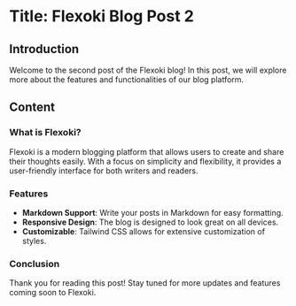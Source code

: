 # Title: Flexoki Blog Post 2

## Introduction

Welcome to the second post of the Flexoki blog! In this post, we will explore more about the features and functionalities of our blog platform.

## Content

### What is Flexoki?

Flexoki is a modern blogging platform that allows users to create and share their thoughts easily. With a focus on simplicity and flexibility, it provides a user-friendly interface for both writers and readers.

### Features

- **Markdown Support**: Write your posts in Markdown for easy formatting.
- **Responsive Design**: The blog is designed to look great on all devices.
- **Customizable**: Tailwind CSS allows for extensive customization of styles.

### Conclusion

Thank you for reading this post! Stay tuned for more updates and features coming soon to Flexoki.